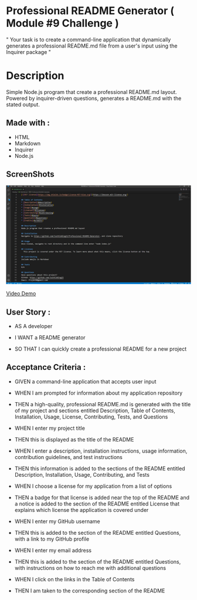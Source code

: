 # Professional README Generator ( Module #9 Challenge )

" Your task is to create a command-line application that dynamically generates a professional README.md file from a user's input using the Inquirer package "

# Description

Simple Node.js program that create a professional README.md layout. Powered by inquirer-driven questions, generates a README.md with the stated output.

## Made with :

- HTML
- Markdown
- Inquirer
- Node.js

## ScreenShots

![frontPage](/assets/images/ScreenShot.jpg)

[Video Demo](https://www.youtube.com/watch?v=5_kPpuk8kuU)

## User Story :

- AS A developer

- I WANT a README generator

- SO THAT I can quickly create a professional README for a new project

## Acceptance Criteria :

- GIVEN a command-line application that accepts user input

- WHEN I am prompted for information about my application repository

- THEN a high-quality, professional README.md is generated with the title of my project and sections entitled Description, Table of Contents, Installation, Usage, License, Contributing, Tests, and Questions

- WHEN I enter my project title

- THEN this is displayed as the title of the README

- WHEN I enter a description, installation instructions, usage information, contribution guidelines, and test instructions

- THEN this information is added to the sections of the README entitled Description, Installation, Usage, Contributing, and Tests

- WHEN I choose a license for my application from a list of options

- THEN a badge for that license is added near the top of the README and a notice is added to the section of the README entitled License that explains which license the application is covered under

- WHEN I enter my GitHub username

- THEN this is added to the section of the README entitled Questions, with a link to my GitHub profile

- WHEN I enter my email address

- THEN this is added to the section of the README entitled Questions, with instructions on how to reach me with additional questions

- WHEN I click on the links in the Table of Contents

- THEN I am taken to the corresponding section of the README

